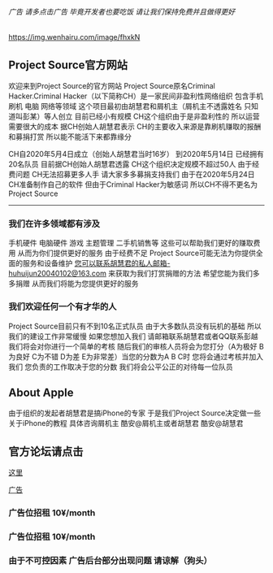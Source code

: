 ###### 广告 请多点击广告 毕竟开发者也要吃饭 请让我们保持免费并且做得更好

https://img.wenhairu.com/image/fhxkN

##  Project Source官方网站

欢迎来到Project Source的官方网站 Project Source原名Criminal Hacker.Criminal Hacker（以下简称CH）是一家民间非盈利性网络组织 包含手机刷机 电脑 网络等领域 这个项目最初由胡慧君和屑机主（屑机主不透露姓名 只知道叫彭某）等人创立 目前已经小有规模 CH这个组织由于是非盈利性的 所以运营需要很大的成本 据CH创始人胡慧君表示 CH的主要收入来源是靠刷机赚取的报酬和募捐打赏 所以能不能活下来都靠缘分

CH自2020年5月4日成立（创始人胡慧君当时16岁） 到2020年5月14日 已经拥有20名队员 目前据CH创始人胡慧君透露 CH这个组织决定规模不超过50人 由于经费问题 CH无法招募更多人手 请大家多多募捐支持我们 由于在2020年5月24日 CH准备制作自己的软件 但由于Criminal Hacker为敏感词 所以CH不得不更名为Project Source
***
### 我们在许多领域都有涉及

手机硬件 电脑硬件 游戏 主题管理 二手机销售等 这些可以帮助我们更好的赚取费用 从而为你们提供更好的服务 由于经费不足 Project Source可能无法为你提供全面的服务和设备维护 您可以联系胡慧君的私人邮箱-huhuijun20040102@163.com 来获取为我们打赏捐赠的方法 希望您能为我们多多捐赠 从而我们将能为您提供更好的服务

### 我们欢迎任何一个有才华的人

Project Source目前只有不到10名正式队员 由于大多数队员没有玩机的基础 所以我们的建设工作非常缓慢 如果您想加入我们 请邮箱联系胡慧君或者QQ联系彭越 我们将会对你进行一个简单的考核 随后我们的审核人员将会为您打分（A为极好 B为良好 C为不错 D为差 E为非常差）当您的分数为A B C时 您将会通过考核并加入我们 您负责的工作取决于您的分数 我们将会公平公正的对待每一位队员

## About Apple

由于组织的发起者胡慧君是搞iPhone的专家 于是我们Project Source决定做一些关于iPhone的教程 具体咨询屑机主 酷安@屑机主或者胡慧君 酷安@胡慧君

## 官方论坛请点击
[这里](https://github.com/BootLoaderANK/Project-Source/issues?q=is%3Aissue+is%3Aclosed)

[广告](https://img.wenhairu.com/image/fhxkN)

### 广告位招租 10¥/month

### 广告位招租 10¥/month

### 由于不可控因素 广告后台部分出现问题 请谅解（狗头）
